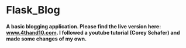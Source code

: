 # Flask_Blog

#### A basic blogging application. Please find the live version here: www.4thand10.com. I followed a youtube tutorial (Corey Schafer) and made some changes of my own. 
